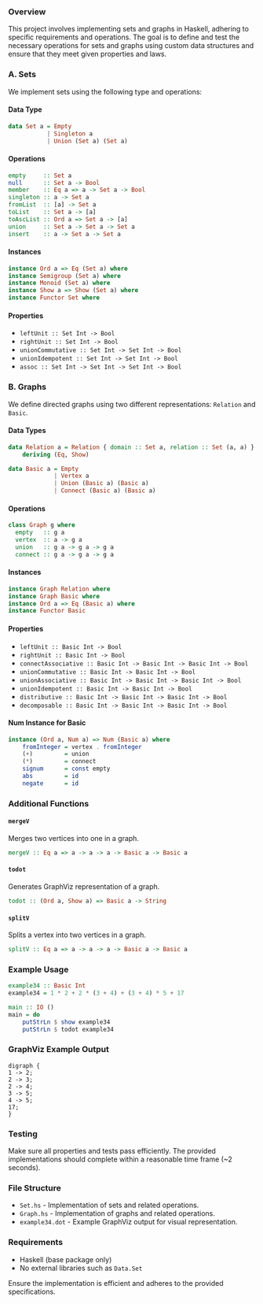 ### Overview

This project involves implementing sets and graphs in Haskell, adhering to specific requirements and operations. The goal is to define and test the necessary operations for sets and graphs using custom data structures and ensure that they meet given properties and laws.

### A. Sets

We implement sets using the following type and operations:

#### Data Type
```haskell
data Set a = Empty
           | Singleton a
           | Union (Set a) (Set a)
```

#### Operations
```haskell
empty     :: Set a
null      :: Set a -> Bool
member    :: Eq a => a -> Set a -> Bool
singleton :: a -> Set a
fromList  :: [a] -> Set a
toList    :: Set a -> [a]
toAscList :: Ord a => Set a -> [a]
union     :: Set a -> Set a -> Set a
insert    :: a -> Set a -> Set a
```

#### Instances
```haskell
instance Ord a => Eq (Set a) where
instance Semigroup (Set a) where
instance Monoid (Set a) where
instance Show a => Show (Set a) where
instance Functor Set where
```

#### Properties
- `leftUnit :: Set Int -> Bool`
- `rightUnit :: Set Int -> Bool`
- `unionCommutative :: Set Int -> Set Int -> Bool`
- `unionIdempotent :: Set Int -> Set Int -> Bool`
- `assoc :: Set Int -> Set Int -> Set Int -> Bool`

### B. Graphs

We define directed graphs using two different representations: `Relation` and `Basic`.

#### Data Types
```haskell
data Relation a = Relation { domain :: Set a, relation :: Set (a, a) }
    deriving (Eq, Show)

data Basic a = Empty
             | Vertex a
             | Union (Basic a) (Basic a)
             | Connect (Basic a) (Basic a)
```

#### Operations
```haskell
class Graph g where
  empty   :: g a
  vertex  :: a -> g a
  union   :: g a -> g a -> g a
  connect :: g a -> g a -> g a
```

#### Instances
```haskell
instance Graph Relation where
instance Graph Basic where
instance Ord a => Eq (Basic a) where
instance Functor Basic
```

#### Properties
- `leftUnit :: Basic Int -> Bool`
- `rightUnit :: Basic Int -> Bool`
- `connectAssociative :: Basic Int -> Basic Int -> Basic Int -> Bool`
- `unionCommutative :: Basic Int -> Basic Int -> Bool`
- `unionAssociative :: Basic Int -> Basic Int -> Basic Int -> Bool`
- `unionIdempotent :: Basic Int -> Basic Int -> Bool`
- `distributive :: Basic Int -> Basic Int -> Basic Int -> Bool`
- `decomposable :: Basic Int -> Basic Int -> Basic Int -> Bool`

#### Num Instance for Basic
```haskell
instance (Ord a, Num a) => Num (Basic a) where
    fromInteger = vertex . fromInteger
    (+)         = union
    (*)         = connect
    signum      = const empty
    abs         = id
    negate      = id
```

### Additional Functions

#### `mergeV`
Merges two vertices into one in a graph.
```haskell
mergeV :: Eq a => a -> a -> a -> Basic a -> Basic a
```

#### `todot`
Generates GraphViz representation of a graph.
```haskell
todot :: (Ord a, Show a) => Basic a -> String
```

#### `splitV`
Splits a vertex into two vertices in a graph.
```haskell
splitV :: Eq a => a -> a -> a -> Basic a -> Basic a
```

### Example Usage
```haskell
example34 :: Basic Int
example34 = 1 * 2 + 2 * (3 + 4) + (3 + 4) * 5 + 17

main :: IO ()
main = do
    putStrLn $ show example34
    putStrLn $ todot example34
```

### GraphViz Example Output
```plaintext
digraph {
1 -> 2;
2 -> 3;
2 -> 4;
3 -> 5;
4 -> 5;
17;
}
```

### Testing
Make sure all properties and tests pass efficiently. The provided implementations should complete within a reasonable time frame (~2 seconds).

### File Structure
- `Set.hs` - Implementation of sets and related operations.
- `Graph.hs` - Implementation of graphs and related operations.
- `example34.dot` - Example GraphViz output for visual representation.

### Requirements
- Haskell (base package only)
- No external libraries such as `Data.Set`

Ensure the implementation is efficient and adheres to the provided specifications.